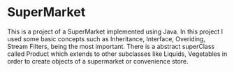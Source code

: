 # SuperMarket
This is a project of a SuperMarket implemented using Java. In this project I used some basic concepts such as Inheritance, Interface, Overiding, Stream Filters, being the most important. There is a abstract superClass called Product which extends to other subclasses like Liquids, Vegetables in order to create objects of a supermarket or convenience store.
